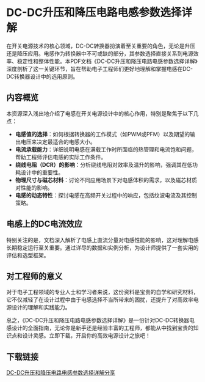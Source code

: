 # DC-DC升压和降压电路电感参数选择详解

在开关电源技术的核心领域，DC-DC转换器扮演着至关重要的角色，无论是升压还是降压应用。电感作为转换器中不可或缺的部分，其参数选择直接关系到电源效率、稳定性和整体性能。本PDF文档《DC-DC升压和降压电路电感参数选择详解》深度剖析了这一关键环节，旨在帮助电子工程师们更好地理解和掌握电感在DC-DC转换器设计中的选用原则。

## 内容概览
本资源深入浅出地介绍了电感在开关电源设计中的核心作用，特别是聚焦于以下几点：
- **电感值的选择**：如何根据转换器的工作模式（如PWM或PFM）以及期望的输出电压来决定最适合的电感大小。
- **电流承载能力**：详细说明电感在满载工作时所面临的热管理和电流饱和问题，帮助工程师评估电感的实际工作条件。
- **绕线电阻（DCR）的影响**：分析绕线电阻对效率及温升的影响，强调其在低功耗设计中的重要性。
- **物理尺寸与磁芯材料**：讨论不同应用场景下对电感体积的需求，以及磁芯材质对性能的影响。
- **电感的动态特性**：探讨电感在高频开关过程中的响应，包括纹波电流及其控制策略。

## 电感上的DC电流效应
特别关注的是，文档深入解析了电感上直流分量对电感性能的影响，这对理解电感长期稳定运行至关重要。通过详尽的数据和实例分析，为设计师提供了一套实用的评估和选型框架。

## 对工程师的意义
对于电子工程领域的专业人士和学习者来说，这份资料是宝贵的自学和研究材料，它不仅减轻了在设计过程中由于电感选择不当所带来的困扰，还提升了对高效率电源设计的理解和实践能力。

总之，《DC-DC升压和降压电路电感参数选择详解》是一份针对DC-DC转换器电感设计的全面指南，无论你是新手还是经验丰富的工程师，都能从中找到宝贵的知识点和设计灵感。立即下载，开启你的高效电源设计之旅吧！

## 下载链接

[DC-DC升压和降压电路电感参数选择详解分享](https://pan.quark.cn/s/caf621b7ab52)